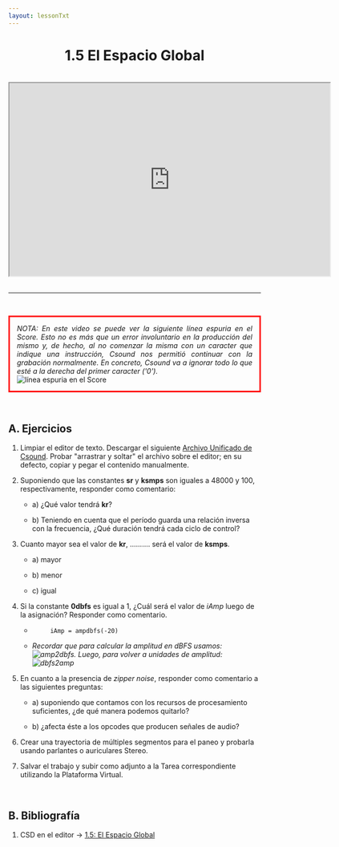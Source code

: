 ```yaml
---
layout: lessonTxt
---
```


# <center>1.5 El Espacio Global</center>

<br>
<div class="video-container">
<iframe src="https://docs.google.com/file/d/1iZJaLRb4Vju0nhxscAKMVoUSxQVrcYMz/preview" width="640" height="385" allowfullscreen="true"></iframe>
</div>
<br>
<hr>
<br>

<p style="border:3px; border-style:solid; border-color:#FF0000; padding: 1em;" align="justify"><i>NOTA: En este video se puede ver la siguiente línea espuria en el Score. Esto no es más que un error involuntario en la producción del mismo y, de hecho, al no comenzar la misma con un caracter que indique una instrucción, Csound nos permitió continuar con la grabación normalmente. En concreto, Csound va a ignorar todo lo que esté a la derecha del primer caracter ('0').</i>
<img style="display: block;margin: auto" src="{{site.baseurl}}/lessons/sintesis_aditiva/chapter1/1.1.5/error_score.png" alt="línea espuria en el Score"></p>
<br>

## A. Ejercicios



1. Limpiar el editor de texto. Descargar el siguiente <a href="{{site.baseurl}}/lessons/sintesis_aditiva/chapter1/1.1.5/Ejercicio_5.csd">Archivo Unificado de Csound</a>. Probar "arrastrar y soltar" el archivo sobre el editor; en su defecto, copiar y pegar el contenido manualmente.

2. Suponiendo que las constantes <b>sr</b> y <b>ksmps</b> son iguales a 48000 y 100, respectivamente, responder como comentario:
 
      - a) ¿Qué valor tendrá <b>kr</b>?

      - b) Teniendo en cuenta que el período guarda una relación inversa con la frecuencia, ¿Qué duración tendrá cada ciclo de control?
      

3. Cuanto mayor sea el valor de <b>kr</b>, .......... será el valor de <b>ksmps</b>.

      - a) mayor

      - b) menor

      - c) igual
      
      
3. Si la constante <b>0dbfs</b> es igual a 1, ¿Cuál será el valor de <i>iAmp</i> luego de la asignación? Responder como comentario.

      - `     iAmp = ampdbfs(-20)`
      
      - <i>Recordar que para calcular la amplitud en dBFS usamos: <img src="{{site.baseurl}}/lessons/sintesis_aditiva/chapter1/1.1.5/dbfsamp.png" alt="amp2dbfs">. Luego, para volver a unidades de amplitud: <img src="{{site.baseurl}}/lessons/sintesis_aditiva/chapter1/1.1.5/ampdbfs.png" alt="dbfs2amp"></i>



4. En cuanto a la presencia de <i>zipper noise</i>, responder como comentario a las siguientes preguntas:

      - a) suponiendo que contamos con los recursos de procesamiento suficientes, ¿de qué manera podemos quitarlo?

      - b) ¿afecta éste a los opcodes que producen señales de audio?

       

5. Crear una trayectoria de múltiples segmentos para el paneo y probarla usando parlantes o auriculares Stereo.

6. Salvar el trabajo y subir como adjunto a la Tarea correspondiente utilizando la Plataforma Virtual.

<br>

## B. Bibliografía

1. CSD en el editor -> <a href="{{site.baseurl}}/lessons/sintesis_aditiva/chapter1/1.1.5/1.1.5.csd">1.5: El Espacio Global</a>

<br>
